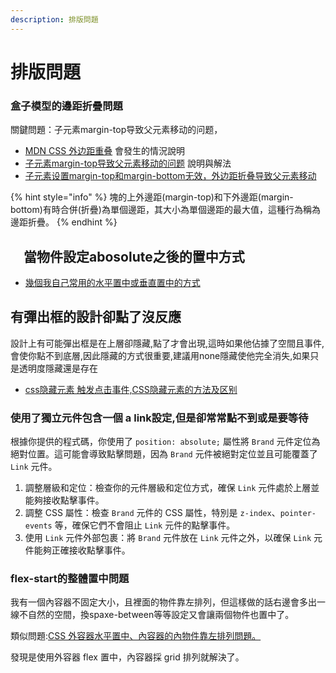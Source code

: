 ```yaml
---
description: 排版問題
---
```


# 排版問題

### 盒子模型的邊距折疊問題

關鍵問題：子元素margin-top导致父元素移动的问题，

* [MDN CSS 外边距重叠](https://developer.mozilla.org/zh-CN/docs/Web/CSS/CSS\_box\_model/Mastering\_margin\_collapsing) 會發生的情況說明
* [子元素margin-top导致父元素移动的问题](https://www.jianshu.com/p/6d9fb5fbbd34) 說明與解法
* [子元素设置margin-top和margin-bottom无效，外边距折叠导致父元素移动](https://blog.csdn.net/aaahuahua/article/details/115288283)

{% hint style="info" %}
塊的上外邊距(margin-top)和下外邊距(margin-bottom)有時合併(折疊)為單個邊距，其大小為單個邊距的最大值，這種行為稱為邊距折疊。
{% endhint %}

## 　當物件設定abosolute之後的置中方式

* [幾個我自己常用的水平置中或垂直置中的方式](https://ithelp.ithome.com.tw/articles/10228762)

## 有彈出框的設計卻點了沒反應

設計上有可能彈出框是在上層卻隱藏,點了才會出現,這時如果他佔據了空間且事件,會使你點不到底層,因此隱藏的方式很重要,建議用none隱藏使他完全消失,如果只是透明度隱藏還是存在

* [css隐藏元素 触发点击事件,CSS隐藏元素的方法及区别](https://blog.csdn.net/weixin\_35390057/article/details/119367585)



### 使用了獨立元件包含一個 a link設定,但是卻常常點不到或是要等待

根據你提供的程式碼，你使用了 `position: absolute;` 屬性將 `Brand` 元件定位為絕對位置。這可能會導致點擊問題，因為 `Brand` 元件被絕對定位並且可能覆蓋了 `Link` 元件。

1. 調整層級和定位：檢查你的元件層級和定位方式，確保 `Link` 元件處於上層並能夠接收點擊事件。
2. 調整 CSS 屬性：檢查 `Brand` 元件的 CSS 屬性，特別是 `z-index`、`pointer-events` 等，確保它們不會阻止 `Link` 元件的點擊事件。
3. 使用 `Link` 元件外部包裹：將 `Brand` 元件放在 `Link` 元件之外，以確保 `Link` 元件能夠正確接收點擊事件。



### flex-start的整體置中問題

我有一個內容器不固定大小，且裡面的物件靠左排列，但這樣做的話右邊會多出一線不自然的空間，換spaxe-between等等設定又會讓兩個物件也置中了。

類似問題:[CSS 外容器水平置中、內容器的內物件靠左排列問題。](https://ithelp.ithome.com.tw/questions/10209489)

發現是使用外容器 flex 置中，內容器採 grid 排列就解決了。



